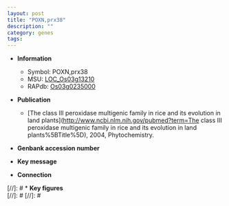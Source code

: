 ```yaml
---
layout: post
title: "POXN,prx38"
description: ""
category: genes
tags: 
---
```


* **Information**  
    + Symbol: POXN,prx38  
    + MSU: [LOC_Os03g13210](http://rice.plantbiology.msu.edu/cgi-bin/ORF_infopage.cgi?orf=LOC_Os03g13210)  
    + RAPdb: [Os03g0235000](http://rapdb.dna.affrc.go.jp/viewer/gbrowse_details/irgsp1?name=Os03g0235000)  

* **Publication**  
    + [The class III peroxidase multigenic family in rice and its evolution in land plants](http://www.ncbi.nlm.nih.gov/pubmed?term=The class III peroxidase multigenic family in rice and its evolution in land plants%5BTitle%5D), 2004, Phytochemistry.

* **Genbank accession number**  

* **Key message**  

* **Connection**  

[//]: # * **Key figures**  
[//]: # 
[//]: # 
